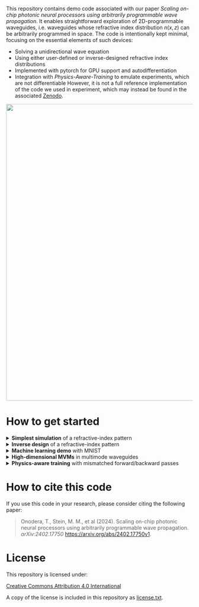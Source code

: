 This repository contains demo code associated with our paper *Scaling on-chip photonic neural processors using arbitrarily programmable wave propagation*.
It enables straightforward exploration of 2D-programmable waveguides, i.e. waveguides whose refractive index distribution $n(x,z)$ can be arbitrarily programmed in space. 
The code is intentionally kept minimal, focusing on the essential elements of such devices: 
- Solving a unidirectional wave equation
- Using either user-defined or inverse-designed refractive index distributions
- Implemented with pytorch for GPU support and autodifferentiation
- Integration with *Physics-Aware-Training* to emulate experiments, which are not differentiable
However, it is not a full reference implementation of the code we used in experiment, which may instead be found in the associated [Zenodo](https://doi.org/10.5281/zenodo.10775721).
<p align="center">
<img src="https://github.com/user-attachments/assets/5a1bd570-0beb-4959-837f-6a1d0b965d23" width="800">
</p>

# How to get started

<details> <summary><b>Simplest simulation</b> of a refractive-index pattern</summary>

[Notebook 1](https://github.com/ms3452/2D-waveguide-demo-code/blob/main/Notebook%201--Y-splitter.ipynb) provides code that manually defines the refractive-index distribution of a Y-splitter and simulates beam propagation through it.

</details> <details> <summary><b>Inverse design</b> of a refractive-index pattern</summary>

[Notebook 2](https://github.com/ms3452/2D-waveguide-demo-code/blob/main/Notebook%202--Inverse%20design.ipynb) contains a minimal inverse-design example that automatically generates a refractive-index distribution for converting Gaussian beams into Hermite–Gauss modes.

</details> <details> <summary><b>Machine learning demo</b> with MNIST</summary>

[Notebook 3](https://github.com/ms3452/2D-waveguide-demo-code/blob/main/Notebook%203--MNIST%20classification.ipynb) demonstrates MNIST image classification using a 2D-programmable waveguide.

</details> <details> <summary><b>High-dimensional MVMs</b> in multimode waveguides</summary>

[Notebook 4](https://github.com/ms3452/2D-waveguide-demo-code/blob/main/Notebook%204--Mode%20conversion%20in%20multimode%20waveguide.ipynb) introduces a step-index multimode waveguide as the background refractive index and demonstrates mode conversion using a manually defined refractive-index distribution.
[Notebook 5](https://github.com/ms3452/2D-waveguide-demo-code/blob/main/Notebook%205--Matrix-vector-multiplication%20in%20multimode%20waveguide.ipynb) shows how to compute a refractive-index distribution that, when embedded in a multimode waveguide, performs a desired 100×100-dimensional unitary transformation.

</details> <details> <summary><b>Physics-aware training</b> with mismatched forward/backward passes</summary>

[Notebook 6](https://github.com/ms3452/2D-waveguide-demo-code/blob/main/Notebook%206--Mismatched%20forward-backward%20pass.ipynb) presents a minimal inverse-design example using a mismatched forward and backward pass, similar to the approach used in our optical experiments with the 2D-programmable waveguide.

</details>


# How to cite this code

If you use this code in your research, please consider citing the following paper:

> Onodera, T., Stein, M. M., et al (2024). Scaling on-chip photonic neural processors using arbitrarily programmable wave propagation. *arXiv:2402.17750* https://arxiv.org/abs/2402.17750v1.

# License

This repository is licensed under:

[Creative Commons Attribution 4.0 International](https://creativecommons.org/licenses/by/4.0/)

A copy of the license is included in this repository as [license.txt](https://github.com/ms3452/2D-waveguide-demo-code/blob/main/license.txt).

